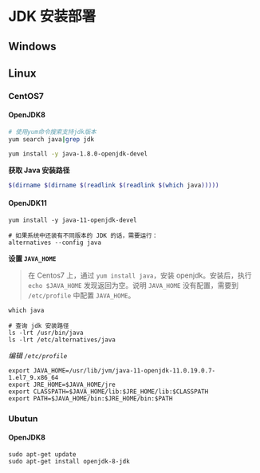 # JDK 安装部署

## Windows

## Linux

### CentOS7

#### OpenJDK8

```sh
# 使用yum命令搜索支持jdk版本
yum search java|grep jdk

yum install -y java-1.8.0-openjdk-devel
```

**获取 Java 安装路径**

```sh
$(dirname $(dirname $(readlink $(readlink $(which java)))))
```

#### OpenJDK11

```shell
yum install -y java-11-openjdk-devel

# 如果系统中还装有不同版本的 JDK 的话，需要运行：
alternatives --config java
```

**设置 `JAVA_HOME`**

> 在 Centos7 上，通过 `yum install java`，安装 openjdk。安装后，执行 `echo $JAVA_HOME` 发现返回为空。说明 `JAVA_HOME` 没有配置，需要到 `/etc/profile` 中配置 `JAVA_HOME`。

```shell
which java

# 查询 jdk 安装路径
ls -lrt /usr/bin/java
ls -lrt /etc/alternatives/java
```

*编辑 `/etc/profile`*

```shell
export JAVA_HOME=/usr/lib/jvm/java-11-openjdk-11.0.19.0.7-1.el7_9.x86_64
export JRE_HOME=$JAVA_HOME/jre
export CLASSPATH=$JAVA_HOME/lib:$JRE_HOME/lib:$CLASSPATH
export PATH=$JAVA_HOME/bin:$JRE_HOME/bin:$PATH
```

### Ubutun

#### OpenJDK8

```shell
sudo apt-get update
sudo apt-get install openjdk-8-jdk
```